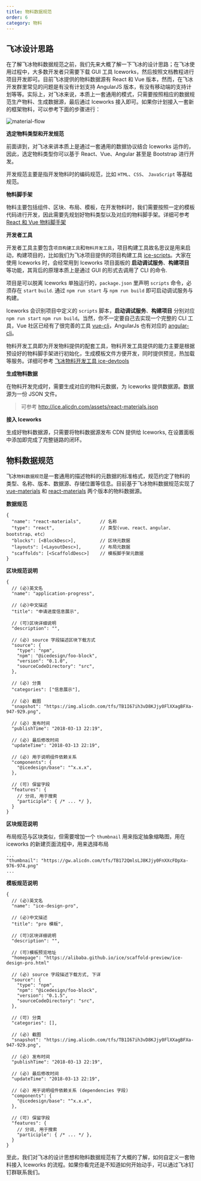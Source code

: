 ```yaml
---
title: 物料数据规范
order: 6
category: 物料
---
```


## 飞冰设计思路

在了解飞冰物料数据规范之前，我们先来大概了解一下飞冰的设计思路；在飞冰使用过程中，大多数开发者只需要下载 GUI 工具 Iceworks，然后按照文档教程进行项目开发即可。目前飞冰提供的物料数据源有 React 和 Vue 版本，然而，在飞冰开发群里常见的问题是有没有计划支持 AngularJS 版本，有没有移动端的支持计划等等。实际上，对飞冰来说，本质上一套通用的模式，只需要按照相应的数据规范生产物料、生成数据源，最后通过 Iceworks 接入即可。如果你计划接入一套新的框架物料，可以参考下面的步骤进行：

![material-flow](https://img.alicdn.com/tfs/TB1KgToqN9YBuNjy0FfXXXIsVXa-2014-1326.png)

**选定物料类型和开发规范**

前面讲到，对飞冰来讲本质上是通过一套通用的数据协议结合 Iceworks 运作的，因此，选定物料类型你可以基于 React、Vue、Angular 甚至是 Bootstrap 进行开发。

开发规范主要是指开发物料时的编码规范，比如 `HTML`、`CSS`、 `JavaScript` 等基础规范。

**物料脚手架**

物料主要包括组件、区块、布局、模板，在开发物料时，我们需要按照一定的模板代码进行开发，因此需要先规划好物料类型以及对应的物料脚手架。详细可参考 [React 和 Vue 物料脚手架](https://github.com/alibaba/ice/tree/master/templates)

**开发者工具**

开发者工具主要包含`项目构建工具`和`物料开发工具`，项目构建工具故名思议是用来启动，构建项目的，比如我们为飞冰项目提供的项目构建工具 [ice-scripts](https://github.com/alibaba/ice/tree/master/tools/ice-scripts)。大家在使用 Iceworks 时，会经常用到 Iceworks 项目面板的 **启动调试服务**、**构建项目** 等功能，其背后的原理本质上是通过 GUI 的形式去调用了 CLI 的命令.


项目是可以脱离 Iceworks 单独运行的，`package.json` 里声明 `scripts` 命令，必须存在 `start` `build`. 通过 `npm run start` 与 `npm run build` 即可启动调试服务与构建。

Iceworks 会识别项目中定义的 `scripts` 脚本，**启动调试服务**、**构建项目** 分别对应 `npm run start` `npm run build`。当然，你不一定要自己去实现一个完整的 CLI 工具，Vue 社区已经有了很完善的工具 [vue-cli](https://github.com/vuejs/vue-cli)，AngularJs 也有对应的 [angular-cli](https://github.com/angular/angular-cli)。 

物料开发工具即为开发物料提供的配套工具，物料开发工具提供的能力主要是根据预设好的物料脚手架进行初始化，生成模板文件方便开发，同时提供预览，热加载等服务。详细可参考 [飞冰物料开发工具 ice-devtools](https://github.com/alibaba/ice/tree/master/tools/ice-devtools)

**生成物料数据**

在物料开发完成时，需要生成对应的物料元数据，为 Iceworks 提供数据源。数据源为一份 JSON 文件。

> 可参考 <http://ice.alicdn.com/assets/react-materials.json>

**接入 Iceworks**

生成好物料数据源，只需要将物料数据源发布 CDN 提供给 Iceworks, 在设置面板中添加即完成了完整链路的闭环。

## 物料数据规范

飞冰`物料数据规范`是一套通用的描述物料的元数据的标准格式，规范约定了物料的类型、名称、版本、数据源、存储位置等信息。目前基于飞冰物料数据规范实现了 [vue-materials](https://g.alicdn.com/ice-assets/ice-design/databases/vue-materials.json) 和 [react-materials](https://g.alicdn.com/ice-assets/ice-design/databases/react-materials.json) 两个版本的物料数据源。

**数据规范**

```
{
  "name": "react-materials",       // 名称
  "type": "react",                 // 类型(vue、react、angular、bootstrap、etc）
  "blocks": [<BlockDesc>],         // 区块元数据
  "layouts": [<LayoutDesc>],       // 布局元数据
  "scaffolds": [<ScaffoldDesc>]    // 模板脚手架元数据
}
```

**区块规范说明**

```
{
  // (必)英文名
  "name": "application-progress",

  // (必)中文描述
  "title": "申请进度信息展示",

  // (可)区块详细说明
  "description": "",

  // (必) source 字段描述区块下载方式
  "source": {
    "type": "npm",
    "npm": "@icedesign/foo-block",
    "version": "0.1.0",
    "sourceCodeDirectory": "src",
  },

  // (必) 分类
  "categories": ["信息展示"],

  // (必) 截图
  "snapshot": "https://img.alicdn.com/tfs/TB1I67ih3vD8KJjy0FlXXagBFXa-947-929.png",

  // (必) 发布时间
  "publishTime": "2018-03-13 22:19",

  // (必) 最后修改时间
  "updateTime": "2018-03-13 22:19",

  // (必) 用于说明组件依赖关系
  "components": {
    "@icedesign/base": "^x.x.x",
  },

  // (可) 保留字段
  "features": {
    // 分词, 用于搜索
    "participle": { /* ... */ },
  }
}
```

**区块规范说明**

布局规范与区块类似，但需要增加一个 `thumbnail` 用来指定抽象缩略图，用在 iceworks 的新建页面流程中，用来选择布局

```
...
"thumbnail": "https://gw.alicdn.com/tfs/TB172QmlsLJ8KJjy0FnXXcFDpXa-976-974.png"
...
```

**模板规范说明**

```
{
  // (必)英文名
  "name": "ice-design-pro",

  // (必)中文描述
  "title": "pro 模板",

  // (可)区块详细说明
  "description": "",

  // (可)模板预览地址
  "homepage": "https://alibaba.github.io/ice/scaffold-preview/ice-design-pro.html"

  // (必) source 字段描述下载方式, 下详
  "source": {
    "type": "npm",
    "npm": "@icedesign/foo-block",
    "version": "0.1.5",
    "sourceCodeDirectory": "src",
  },

  // (可) 分类
  "categories": [],

  // (必) 截图
  "snapshot": "https://img.alicdn.com/tfs/TB1I67ih3vD8KJjy0FlXXagBFXa-947-929.png",

  // (必) 发布时间
  "publishTime": "2018-03-13 22:19",

  // (必) 最后修改时间
  "updateTime": "2018-03-13 22:19",

  // (必) 用于说明组件依赖关系 (dependencies 字段)
  "components": {
    "@icedesign/base": "^x.x.x",
  },

  // (可) 保留字段
  "features": {
    // 分词, 用于搜索
    "participle": { /* ... */ },
  }
}
```

至此，我们对飞冰的设计思想和物料数据规范有了大概的了解，如何自定义一套物料接入 Iceworks 的流程。如果你看完还是不知道如何开始动手，可以通过飞冰钉钉群联系我们。
